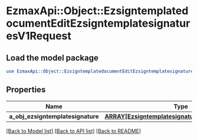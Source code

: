 # EzmaxApi::Object::EzsigntemplatedocumentEditEzsigntemplatesignaturesV1Request

## Load the model package
```perl
use EzmaxApi::Object::EzsigntemplatedocumentEditEzsigntemplatesignaturesV1Request;
```

## Properties
Name | Type | Description | Notes
------------ | ------------- | ------------- | -------------
**a_obj_ezsigntemplatesignature** | [**ARRAY[EzsigntemplatesignatureRequestCompound]**](EzsigntemplatesignatureRequestCompound.md) |  | 

[[Back to Model list]](../README.md#documentation-for-models) [[Back to API list]](../README.md#documentation-for-api-endpoints) [[Back to README]](../README.md)


